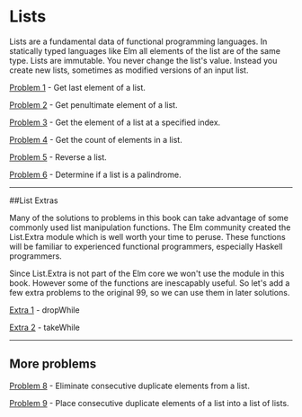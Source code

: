 # Lists

Lists are a fundamental data of functional programming languages. In statically typed languages like Elm all elements of the list are of the same type. Lists are immutable. You never change the list's value. Instead you create new lists, sometimes as modified versions of an input list.  

[Problem 1](p/p01.md) - Get last element of a list.

[Problem 2](p/p02.md) - Get penultimate element of a list.

[Problem 3](p/p03.md) - Get the element of a list at a specified index.

[Problem 4](p/p04.md) - Get the count of elements in a list.

[Problem 5](p/p05.md) - Reverse a list.

[Problem 6](p/p06.md) - Determine if a list is a palindrome.

---

##List Extras

Many of the solutions to problems in this book can take advantage of some commonly used list manipulation functions. The Elm community created the List.Extra module which is well worth your time to peruse. These functions will be familiar to experienced functional programmers, especially Haskell programmers.

Since List.Extra is not part of the Elm core we won't use the module in this book. However some of the functions are inescapably useful. So let's add a few extra problems to the original 99, so we can use them in later solutions.

[Extra 1](p/e01.md) - dropWhile

[Extra 2](p/e02.md) - takeWhile

---
## More problems


[Problem 8](p/p08.md) - Eliminate consecutive duplicate elements from a list.

[Problem 9](p/p09.md) - Place consecutive duplicate elements of a list into a list of lists.
